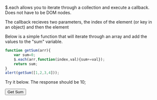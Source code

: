 $.each allows you to iterate through a collection and execute a callback.  Does not have to be DOM nodes.

The callback recieves two parameters, the index of the element (or key in an object) and then the element

Below is a simple function that will iterate through an array and add the values to the "sum" variable.
```js
function getSum(arr){
	var sum=0;
	$.each(arr,function(index,val){sum+=val});
	return sum;
}
alert(getSum([1,2,3,4]));
```

Try it below.  The response should be 10;

<script>
function getSum(arr){
	var sum=0;
	$.each(arr,function(index,val){sum+=val;});
	return sum;
}
function testSum(){
	alert(getSum([1,2,3,4]));
}
</script>

<input type="button" value="Get Sum" onclick="testSum()"/>